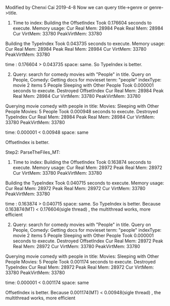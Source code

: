Modified by Chenxi Cai 2019-4-8
Now we can query title->genre or genre->title.
1. Time to index:
Building the OffsetIndex
Took 0.176604 seconds to execute. 
Memory usage: 
Cur Real Mem: 28984	Peak Real Mem: 28984 	 Cur VirtMem: 33780	PeakVirtMem: 33780

Building the TypeIndex
Took 0.043735 seconds to execute. 
Memory usage: 
Cur Real Mem: 28984	Peak Real Mem: 28984 	 Cur VirtMem: 33780	PeakVirtMem: 33780

time : 0.176604 > 0.043735
space: same. So TypeIndex is better.

2. Query: search for comedy movies with "People" in title.
Query on People, Comedy:
Getting docs for movieset term: "people"
indexType: movie
2 items
	5 People
	Sleeping with Other People
Took 0.000001 seconds to execute. 
Destroyed OffsetIndex
Cur Real Mem: 28984	Peak Real Mem: 28984 	 Cur VirtMem: 33780	PeakVirtMem: 33780

Querying movie comedy with people in title:
Movies: Sleeping with Other People
Movies: 5 People
Took 0.000948 seconds to execute. 
Destroyed TypeIndex
Cur Real Mem: 28984	Peak Real Mem: 28984 	 Cur VirtMem: 33780	PeakVirtMem: 33780

time: 0.000001 < 0.00948
space: same

OffsetIndex is better.



Step2: ParseTheFiles_MT:
1. Time to index:
Building the OffsetIndex
Took 0.163874 seconds to execute. 
Memory usage: 
Cur Real Mem: 28972	Peak Real Mem: 28972 	 Cur VirtMem: 33780	PeakVirtMem: 33780

Building the TypeIndex
Took 0.040715 seconds to execute. 
Memory usage: 
Cur Real Mem: 28972	Peak Real Mem: 28972 	 Cur VirtMem: 33780	PeakVirtMem: 33780

time : 0.163874 > 0.040715
space: same. So TypeIndex is better.
Because 0.163874(MT) < 0.176604(sigle thread) , the multithread works, more efficient

2. Query: search for comedy movies with "People" in title.
Query on People, Comedy:
Getting docs for movieset term: "people"
indexType: movie
2 items
	5 People
	Sleeping with Other People
Took 0.000001 seconds to execute. 
Destroyed OffsetIndex
Cur Real Mem: 28972	Peak Real Mem: 28972 	 Cur VirtMem: 33780	PeakVirtMem: 33780

Querying movie comedy with people in title:
Movies: Sleeping with Other People
Movies: 5 People
Took 0.001174 seconds to execute. 
Destroyed TypeIndex
Cur Real Mem: 28972	Peak Real Mem: 28972 	 Cur VirtMem: 33780	PeakVirtMem: 33780

time: 0.000001 < 0.001174
space: same

OffsetIndex is better.
Because 0.001174(MT) < 0.00948(sigle thread) , the multithread works, more efficient
